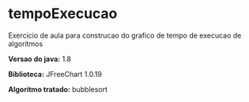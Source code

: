 # tempoExecucao
Exercicio de aula para construcao do grafico de tempo de execucao de algoritmos

<p><b>Versao do java:</b> 1.8</p>
<p><b>Biblioteca:</b> JFreeChart 1.0.19</p>
<p><b>Algoritmo tratado:</b> bubblesort</p>
